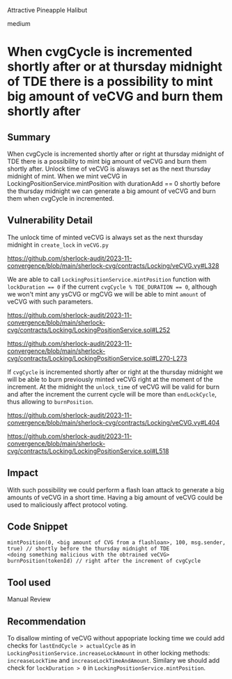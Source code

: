 Attractive Pineapple Halibut

medium

# When cvgCycle is incremented shortly after or at thursday midnight of TDE there is a possibility to mint big amount of veCVG and burn them shortly after

## Summary
When cvgCycle is incremented shortly after or right at thursday midnight of TDE there is a possibility to mint big amount of veCVG and burn them shortly after. Unlock time of veCVG is alsways set as the next thursday midnight of mint. When we mint veCVG in LockingPositionService.mintPosition with durationAdd == 0 shortly before the thursday midnight we can generate a big amount of veCVG and burn them when cvgCycle in incremented. 

## Vulnerability Detail

The unlock time of minted veCVG is always set as the next thursday midnight in `create_lock` in `veCVG.py`

https://github.com/sherlock-audit/2023-11-convergence/blob/main/sherlock-cvg/contracts/Locking/veCVG.vy#L328

We are able to call `LockingPositionService.mintPosition` function with `lockDuration == 0` if the current `cvgCycle % TDE_DURATION == 0`, although we won't mint any ysCVG or mgCVG we will be able to mint `amount` of veCVG with such parameters. 

https://github.com/sherlock-audit/2023-11-convergence/blob/main/sherlock-cvg/contracts/Locking/LockingPositionService.sol#L252

https://github.com/sherlock-audit/2023-11-convergence/blob/main/sherlock-cvg/contracts/Locking/LockingPositionService.sol#L270-L273

If `cvgCycle` is incremented shortly after or right at the thursday midnight we will be able to burn previously minted veCVG right at the moment of the increment. At the midnight the `unlock_time` of veCVG will be valid for burn and after the increment the current cycle will be more than `endLockCycle`, thus allowing to `burnPosition`.

https://github.com/sherlock-audit/2023-11-convergence/blob/main/sherlock-cvg/contracts/Locking/veCVG.vy#L404

https://github.com/sherlock-audit/2023-11-convergence/blob/main/sherlock-cvg/contracts/Locking/LockingPositionService.sol#L518


## Impact

With such possibility we could perform a flash loan attack to generate a big amounts of veCVG in a short time. Having a big amount of veCVG could be used to maliciously affect protocol voting.

## Code Snippet

```solidity
mintPosition(0, <big amount of CVG from a flashloan>, 100, msg.sender, true) // shortly before the thursday midnight of TDE
<doing something malicious with the obtrained veCVG>
burnPosition(tokenId) // right after the increment of cvgCycle
```

## Tool used

Manual Review

## Recommendation

To disallow minting of veCVG without appopriate locking time we could add checks for `lastEndCycle > actualCycle` as in `LockingPositionService.increaseLockAmount` in other locking methods: `increaseLockTime` and `increaseLockTimeAndAmount`. Similary we should add check for `lockDuration > 0` in `LockingPositionService.mintPosition`.
